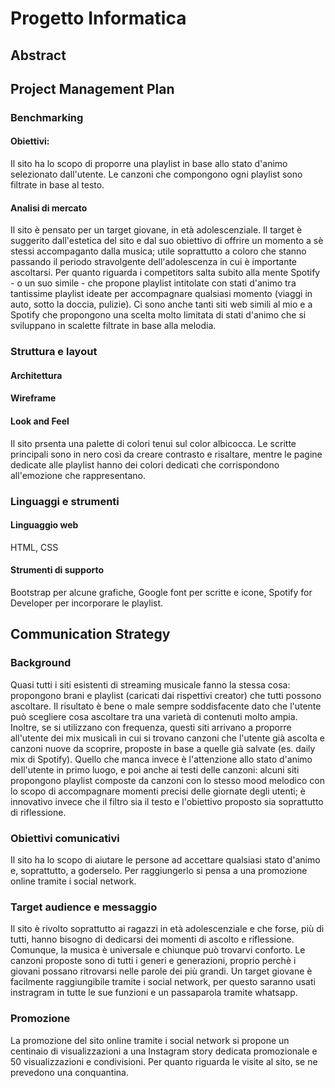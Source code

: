 # Progetto Informatica
## Abstract
## Project Management Plan
### Benchmarking
#### Obiettivi: 
Il sito ha lo scopo di proporre una playlist in base allo stato d'animo selezionato dall'utente. Le canzoni che compongono ogni playlist sono filtrate in base al testo.
#### Analisi di mercato
Il sito è pensato per un target giovane, in età adolescenziale. Il target è suggerito dall'estetica del sito e dal suo obiettivo di offrire un momento a sè stessi accompaganto dalla musica; utile soprattutto a coloro che stanno passando il periodo stravolgente dell'adolescenza in cui è importante ascoltarsi.
Per quanto riguarda i competitors salta subito alla mente Spotify - o un suo simile - che propone playlist intitolate con stati d'animo tra tantissime playlist ideate per accompagnare qualsiasi momento (viaggi in auto, sotto la doccia, pulizie). Ci sono anche tanti siti web simili al mio e a Spotify che propongono una scelta molto limitata di stati d'animo che si sviluppano in scalette filtrate in base alla melodia.
### Struttura e layout
#### Architettura
#### Wireframe
#### Look and Feel
Il sito prsenta una palette di colori tenui sul color albicocca. Le scritte principali sono in nero così da creare contrasto e risaltare, mentre le pagine dedicate alle playlist hanno dei colori dedicati che corrispondono all'emozione che rappresentano.
### Linguaggi e strumenti
#### Linguaggio web
HTML, CSS
#### Strumenti di supporto
Bootstrap per alcune grafiche,
Google font per scritte e icone,
Spotify for Developer per incorporare le playlist.
## Communication Strategy
### Background
Quasi tutti i siti esistenti di streaming musicale fanno la stessa cosa: propongono brani e playlist (caricati dai rispettivi creator) che tutti possono ascoltare. Il risultato è bene o male sempre soddisfacente dato che l'utente può scegliere cosa ascoltare tra una varietà di contenuti molto ampia. Inoltre, se si utilizzano con frequenza, questi siti arrivano a proporre all'utente dei mix musicali in cui si trovano canzoni che l'utente già ascolta e canzoni nuove da scoprire, proposte in base a quelle già salvate (es. daily mix di Spotify). Quello che manca invece è l'attenzione allo stato d'animo dell'utente in primo luogo, e poi anche ai testi delle canzoni: alcuni siti propongono playlist composte da canzoni con lo stesso mood melodico con lo scopo di accompagnare momenti precisi delle giornate degli utenti; è innovativo invece che il filtro sia il testo e l'obiettivo proposto sia soprattutto di riflessione.
### Obiettivi comunicativi
Il sito ha lo scopo di aiutare le persone ad accettare qualsiasi stato d'animo e, soprattutto, a goderselo. Per raggiungerlo si pensa a una promozione online tramite i social network.
### Target audience e messaggio
Il sito è rivolto soprattutto ai ragazzi in età adolescenziale e che forse, più di tutti, hanno bisogno di dedicarsi dei momenti di ascolto e riflessione. Comunque, la musica è universale e chiunque può trovarvi conforto. Le canzoni proposte sono di tutti i generi e generazioni, proprio perchè i giovani possano ritrovarsi nelle parole dei più grandi. 
Un target giovane è facilmente raggiungibile tramite i social network, per questo saranno usati instragram in tutte le sue funzioni e un passaparola tramite whatsapp.
### Promozione 
La promozione del sito online tramite i social network si propone un centinaio di visualizzazioni a una Instagram story dedicata promozionale e 50 visualizzazioni e condivisioni.
Per quanto riguarda le visite al sito, se ne prevedono una conquantina.